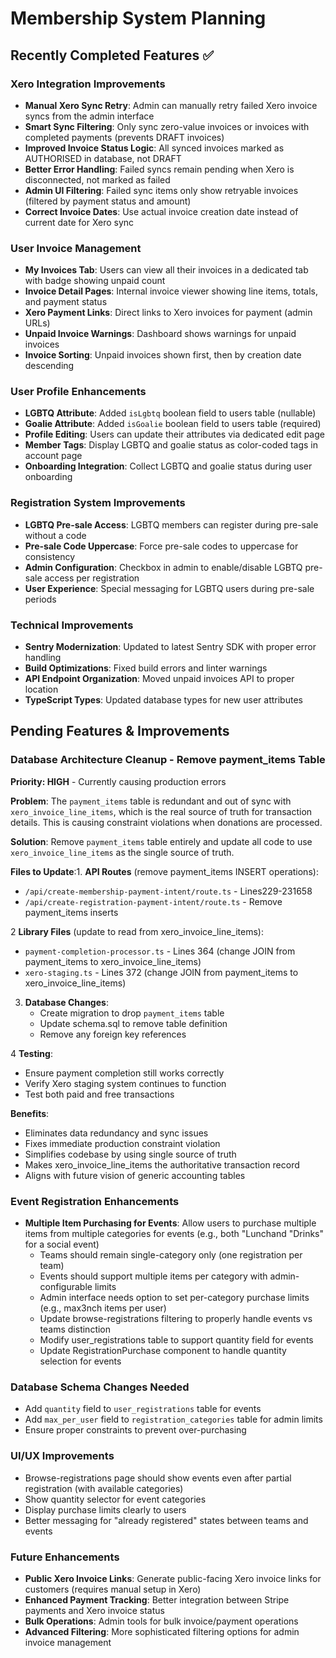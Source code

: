 # Membership System Planning

## Recently Completed Features ✅

### Xero Integration Improvements
- **Manual Xero Sync Retry**: Admin can manually retry failed Xero invoice syncs from the admin interface
- **Smart Sync Filtering**: Only sync zero-value invoices or invoices with completed payments (prevents DRAFT invoices)
- **Improved Invoice Status Logic**: All synced invoices marked as AUTHORISED in database, not DRAFT
- **Better Error Handling**: Failed syncs remain pending when Xero is disconnected, not marked as failed
- **Admin UI Filtering**: Failed sync items only show retryable invoices (filtered by payment status and amount)
- **Correct Invoice Dates**: Use actual invoice creation date instead of current date for Xero sync

### User Invoice Management
- **My Invoices Tab**: Users can view all their invoices in a dedicated tab with badge showing unpaid count
- **Invoice Detail Pages**: Internal invoice viewer showing line items, totals, and payment status
- **Xero Payment Links**: Direct links to Xero invoices for payment (admin URLs)
- **Unpaid Invoice Warnings**: Dashboard shows warnings for unpaid invoices
- **Invoice Sorting**: Unpaid invoices shown first, then by creation date descending

### User Profile Enhancements
- **LGBTQ Attribute**: Added `isLgbtq` boolean field to users table (nullable)
- **Goalie Attribute**: Added `isGoalie` boolean field to users table (required)
- **Profile Editing**: Users can update their attributes via dedicated edit page
- **Member Tags**: Display LGBTQ and goalie status as color-coded tags in account page
- **Onboarding Integration**: Collect LGBTQ and goalie status during user onboarding

### Registration System Improvements
- **LGBTQ Pre-sale Access**: LGBTQ members can register during pre-sale without a code
- **Pre-sale Code Uppercase**: Force pre-sale codes to uppercase for consistency
- **Admin Configuration**: Checkbox in admin to enable/disable LGBTQ pre-sale access per registration
- **User Experience**: Special messaging for LGBTQ users during pre-sale periods

### Technical Improvements
- **Sentry Modernization**: Updated to latest Sentry SDK with proper error handling
- **Build Optimizations**: Fixed build errors and linter warnings
- **API Endpoint Organization**: Moved unpaid invoices API to proper location
- **TypeScript Types**: Updated database types for new user attributes

## Pending Features & Improvements

### Database Architecture Cleanup - Remove payment_items Table
**Priority: HIGH** - Currently causing production errors

**Problem**: The `payment_items` table is redundant and out of sync with `xero_invoice_line_items`, which is the real source of truth for transaction details. This is causing constraint violations when donations are processed.

**Solution**: Remove `payment_items` table entirely and update all code to use `xero_invoice_line_items` as the single source of truth.

**Files to Update**:1. **API Routes** (remove payment_items INSERT operations):
   - `/api/create-membership-payment-intent/route.ts` - Lines229-231658
   - `/api/create-registration-payment-intent/route.ts` - Remove payment_items inserts

2 **Library Files** (update to read from xero_invoice_line_items):
   - `payment-completion-processor.ts` - Lines 364 (change JOIN from payment_items to xero_invoice_line_items)
   - `xero-staging.ts` - Lines 372 (change JOIN from payment_items to xero_invoice_line_items)

3. **Database Changes**:
   - Create migration to drop `payment_items` table
   - Update schema.sql to remove table definition
   - Remove any foreign key references

4 **Testing**:
   - Ensure payment completion still works correctly
   - Verify Xero staging system continues to function
   - Test both paid and free transactions

**Benefits**:
- Eliminates data redundancy and sync issues
- Fixes immediate production constraint violation
- Simplifies codebase by using single source of truth
- Makes xero_invoice_line_items the authoritative transaction record
- Aligns with future vision of generic accounting tables

### Event Registration Enhancements
- **Multiple Item Purchasing for Events**: Allow users to purchase multiple items from multiple categories for events (e.g., both "Lunchand "Drinks" for a social event)
  - Teams should remain single-category only (one registration per team)
  - Events should support multiple items per category with admin-configurable limits
  - Admin interface needs option to set per-category purchase limits (e.g., max3nch items per user)
  - Update browse-registrations filtering to properly handle events vs teams distinction
  - Modify user_registrations table to support quantity field for events
  - Update RegistrationPurchase component to handle quantity selection for events

### Database Schema Changes Needed
- Add `quantity` field to `user_registrations` table for events
- Add `max_per_user` field to `registration_categories` table for admin limits
- Ensure proper constraints to prevent over-purchasing

### UI/UX Improvements
- Browse-registrations page should show events even after partial registration (with available categories)
- Show quantity selector for event categories
- Display purchase limits clearly to users
- Better messaging for "already registered" states between teams and events

### Future Enhancements
- **Public Xero Invoice Links**: Generate public-facing Xero invoice links for customers (requires manual setup in Xero)
- **Enhanced Payment Tracking**: Better integration between Stripe payments and Xero invoice status
- **Bulk Operations**: Admin tools for bulk invoice/payment operations
- **Advanced Filtering**: More sophisticated filtering options for admin invoice management